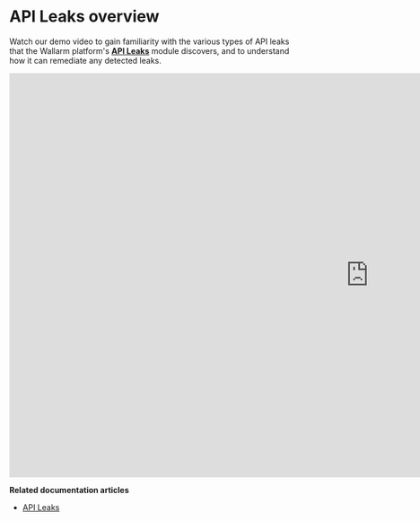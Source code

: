 # API Leaks overview

Watch our demo video to gain familiarity with the various types of API leaks that the Wallarm platform's [**API Leaks**](../api-attack-surface/api-leaks.md) module discovers, and to understand how it can remediate any detected leaks.

<div class="video-wrapper">
  <iframe width="1280" height="720" src="https://www.youtube.com/embed/Xfezb0WdNMY" frameborder="0" allow="accelerometer; autoplay; encrypted-media; gyroscope; picture-in-picture" allowfullscreen></iframe>
</div>

**Related documentation articles**

* [API Leaks](../api-attack-surface/api-leaks.md)
